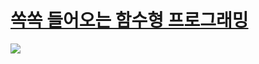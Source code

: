 # [쏙쏙 들어오는 함수형 프로그래밍](https://product.kyobobook.co.kr/detail/S000001952246)

![](https://contents.kyobobook.co.kr/sih/fit-in/458x0/pdt/9791191600759.jpg)
